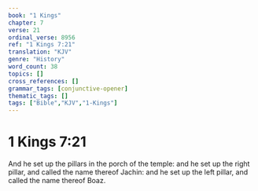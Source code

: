 ```yaml
---
book: "1 Kings"
chapter: 7
verse: 21
ordinal_verse: 8956
ref: "1 Kings 7:21"
translation: "KJV"
genre: "History"
word_count: 38
topics: []
cross_references: []
grammar_tags: [conjunctive-opener]
thematic_tags: []
tags: ["Bible","KJV","1-Kings"]
---
```


# 1 Kings 7:21

And he set up the pillars in the porch of the temple: and he set up the right pillar, and called the name thereof Jachin: and he set up the left pillar, and called the name thereof Boaz.
